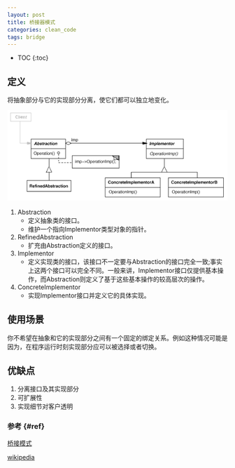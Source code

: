 ```yaml
---
layout: post
title: 桥接器模式
categories: clean_code
tags: bridge
---
```


* TOC
{:toc}

## 定义

将抽象部分与它的实现部分分离，使它们都可以独立地变化。

![桥接器](/images/design_pattern/bridge.gif)

1. Abstraction
    * 定义抽象类的接口。
    * 维护一个指向Implementor类型对象的指针。
2. RefinedAbstraction
    * 扩充由Abstraction定义的接口。
3. Implementor
    * 定义实现类的接口，该接口不一定要与Abstraction的接口完全一致;事实上这两个接口可以完全不同。一般来讲，Implementor接口仅提供基本操作，而Abstraction则定义了基于这些基本操作的较高层次的操作。
4. ConcreteImplementor
    * 实现Implementor接口并定义它的具体实现。

## 使用场景

你不希望在抽象和它的实现部分之间有一个固定的绑定关系。例如这种情况可能是因为，在程序运行时刻实现部分应可以被选择或者切换。

##  优缺点
1. 分离接口及其实现部分
2. 可扩展性
3. 实现细节对客户透明

### 参考 {#ref}

[桥接模式](http://alicharles.com/article/jdk-bridge-pattern/)

[wikipedia](https://en.wikipedia.org/wiki/Bridge_pattern)
